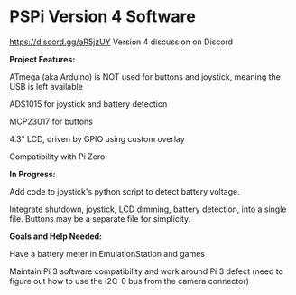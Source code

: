 # PSPi Version 4 Software

https://discord.gg/aR5jzUY Version 4 discussion on Discord

**Project Features:**

ATmega (aka Arduino) is NOT used for buttons and joystick, meaning the USB is left available

ADS1015 for joystick and battery detection

MCP23017 for buttons

4.3" LCD, driven by GPIO using custom overlay

Compatibility with Pi Zero 

**In Progress:**

Add code to joystick's python script to detect battery voltage.

Integrate shutdown, joystick, LCD dimming, battery detection, into a single file. Buttons may be a separate file for simplicity.

**Goals and Help Needed:**

Have a battery meter in EmulationStation and games

Maintain Pi 3 software compatibility and work around Pi 3 defect (need to figure out how to use the I2C-0 bus from the camera connector)

